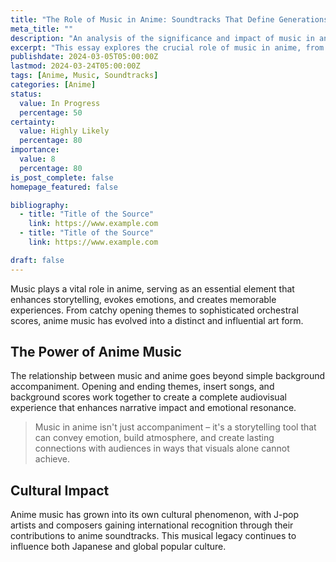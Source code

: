 ```yaml
---
title: "The Role of Music in Anime: Soundtracks That Define Generations"
meta_title: ""
description: "An analysis of the significance and impact of music in anime productions"
excerpt: "This essay explores the crucial role of music in anime, from iconic opening themes to atmospheric background scores. We examine how composers and musicians have shaped the emotional landscape of anime and created memorable soundtracks that resonate with audiences worldwide."
publishdate: 2024-03-05T05:00:00Z
lastmod: 2024-03-24T05:00:00Z
tags: [Anime, Music, Soundtracks]
categories: [Anime]
status:
  value: In Progress
  percentage: 50
certainty:
  value: Highly Likely
  percentage: 80
importance:
  value: 8
  percentage: 80
is_post_complete: false
homepage_featured: false

bibliography:
  - title: "Title of the Source"
    link: https://www.example.com
  - title: "Title of the Source"
    link: https://www.example.com

draft: false
---
```


Music plays a vital role in anime, serving as an essential element that enhances storytelling, evokes emotions, and creates memorable experiences. From catchy opening themes to sophisticated orchestral scores, anime music has evolved into a distinct and influential art form.

## The Power of Anime Music

The relationship between music and anime goes beyond simple background accompaniment. Opening and ending themes, insert songs, and background scores work together to create a complete audiovisual experience that enhances narrative impact and emotional resonance.

> Music in anime isn't just accompaniment – it's a storytelling tool that can convey emotion, build atmosphere, and create lasting connections with audiences in ways that visuals alone cannot achieve.

## Cultural Impact

Anime music has grown into its own cultural phenomenon, with J-pop artists and composers gaining international recognition through their contributions to anime soundtracks. This musical legacy continues to influence both Japanese and global popular culture.

